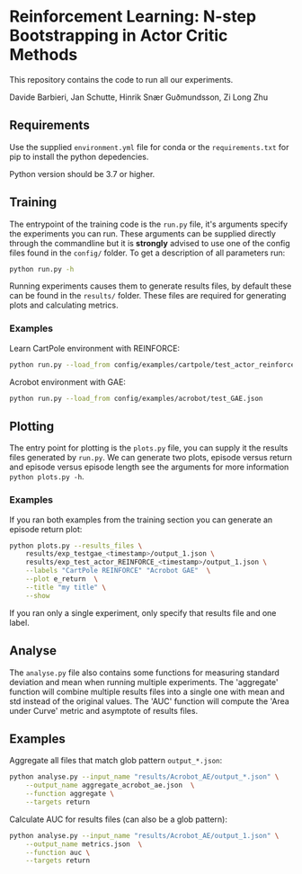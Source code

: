 # Reinforcement Learning: N-step Bootstrapping in Actor Critic Methods
This repository contains the code to run all our experiments.

Davide Barbieri, Jan Schutte, Hinrik Snær Guðmundsson, Zi Long Zhu

## Requirements
Use the supplied `environment.yml` file for conda or the `requirements.txt` for pip to install
the python depedencies.

Python version should be 3.7 or higher.

## Training
The entrypoint of the training code is the `run.py` file, it's arguments specify the 
experiments you can run. These arguments can be supplied directly through 
the commandline but it is **strongly** advised to use one of the config files
found in the `config/` folder. To get a description of all parameters run:

```bash
python run.py -h
```

Running experiments causes them to generate results files, by default these
can be found in the `results/` folder. These files are required for generating plots
and calculating metrics.

### Examples
Learn CartPole environment with REINFORCE:

```bash
python run.py --load_from config/examples/cartpole/test_actor_reinforce.json
```

Acrobot environment with GAE:
```bash
python run.py --load_from config/examples/acrobot/test_GAE.json
```

## Plotting

The entry point for plotting is the `plots.py` file, you can supply it the 
results files generated by `run.py`. We can generate two plots, episode versus return 
and episode versus episode length see the arguments for more information `python plots.py -h`.

### Examples
If you ran both examples from the training section you can generate an episode return plot:

```bash
python plots.py --results_files \
    results/exp_testgae_<timestamp>/output_1.json \
    results/exp_test_actor_REINFORCE_<timestamp>/output_1.json \
    --labels "CartPole REINFORCE" "Acrobot GAE"  \
    --plot e_return  \
    --title "my title" \
    --show 
```

If you ran only a single experiment, only specify that results file and one label.

## Analyse
The `analyse.py` file also contains some functions for measuring standard deviation 
and mean when running multiple experiments. The 'aggregate' function will combine multiple
results files into a single one with mean and std instead of the original values. The 'AUC'
function will compute the 'Area under Curve' metric and asymptote of results files.

## Examples
Aggregate all files that match glob pattern `output_*.json`:

```bash
python analyse.py --input_name "results/Acrobot_AE/output_*.json" \
    --output_name aggregate_acrobot_ae.json  \
    --function aggregate \
    --targets return
```

Calculate AUC for results files (can also be a glob pattern):
```bash
python analyse.py --input_name "results/Acrobot_AE/output_1.json" \
    --output_name metrics.json  \
    --function auc \
    --targets return
```